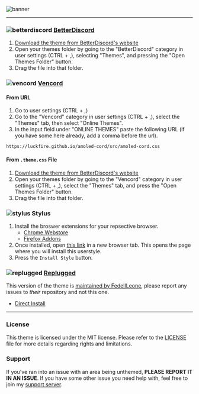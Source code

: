 ![banner](https://discord-extensions.github.io/assets/banners/amoled-cord.png)

---

### ![betterdiscord](https://discord-extensions.github.io/assets/icons/betterdiscord.png) **[BetterDiscord](https://betterdiscord.app)**
1. [Download the theme from BetterDiscord's website](https://betterdiscord.app/Download?id=144)
2. Open your themes folder by going to the "BetterDiscord" category in user settings (CTRL + ,), selecting "Themes", and pressing the "Open Themes Folder" button.
3. Drag the file into that folder.

### ![vencord](https://discord-extensions.github.io/assets/icons/vencord.gif) **[Vencord](https://github.com/Vendicated/Vencord)**
#### From URL
1. Go to user settings (CTRL + ,)
2. Go to the "Vencord" category in user settings (CTRL + ,), select the "Themes" tab, then select "Online Themes".
3. In the input field under "ONLINE THEMES" paste the following URL (if you have some here already, add a comma before the url).
```
https://luckfire.github.io/amoled-cord/src/amoled-cord.css
```
#### From `.theme.css` File
1. [Download the theme from BetterDiscord's website](https://betterdiscord.app/Download?id=144)
2. Open your themes folder by going to the "Vencord" category in user settings (CTRL + ,), select the "Themes" tab, and press the "Open Themes Folder" button.
3. Drag the file into that folder.

### ![stylus](https://discord-extensions.github.io/assets/icons/stylus.png) **Stylus**
1. Install the broswer extensions for your repsective browser.
    - [Chrome Webstore](https://chrome.google.com/webstore/detail/stylus/clngdbkpkpeebahjckkjfobafhncgmne)
    - [Firefox Addons](https://addons.mozilla.org/en-US/firefox/addon/styl-us)
2. Once installed, open [this link](https://luckfire.github.io/amoled-cord/clients/amoled-cord.user.css) in a new browser tab. This opens the page where you will install this userstyle.
3. Press the `Install Style` button.

### ![replugged](https://discord-extensions.github.io/assets/icons/replugged.png) **[Replugged](https://replugged.dev)**
This version of the theme is [maintained by FedeIlLeone](https://github.com/FedeIlLeone/amoled-cord), please report any issues to *their* repository and not this one.
- [Direct Install](https://replugged.dev/install?identifier=dev.LuckFire.AMOLEDCord)

---

### License
This theme is licensed under the MIT license. Please refer to the [LICENSE](./LICENSE) file for more details regarding rights and limitations.

### Support
If you've ran into an issue with an area being unthemed, **PLEASE REPORT IT IN AN ISSUE**. If you have some other issue you need help with, feel free to join my [support server](https://discord.gg/vYdXbEzqDs).